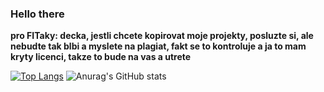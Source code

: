 ### Hello there 

**pro FITaky: decka, jestli chcete kopirovat moje projekty, posluzte si, ale nebudte tak blbi a myslete na plagiat, fakt se to kontroluje a ja to mam kryty licenci, takze to bude na vas a utrete**




[![Top Langs](https://github-readme-stats.vercel.app/api/top-langs/?username=jirmusovic&size_weight=0.5&count_weight=0.5)](https://github.com/anuraghazra/github-readme-stats)
![Anurag's GitHub stats](https://github-readme-stats.vercel.app/api?username=jirmusovic&count_private=true)
<!--
**jirmusovic/jirmusovic** is a ✨ _special_ ✨ repository because its `README.md` (this file) appears on your GitHub profile.

Here are some ideas to get you started:

- 🔭 I’m currently working on ...
- 🌱 I’m currently learning ...
- 👯 I’m looking to collaborate on ...
- 🤔 I’m looking for help with ...
- 💬 Ask me about ...
- 📫 How to reach me: ...
- 😄 Pronouns: ...
- ⚡ Fun fact: ...
-->
